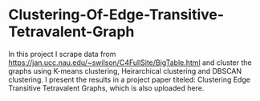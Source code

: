 # Clustering-Of-Edge-Transitive-Tetravalent-Graph

In this project I scrape data from https://jan.ucc.nau.edu/~swilson/C4FullSite/BigTable.html and cluster the graphs using K-means clustering, Heirarchical clustering and DBSCAN clustering. I present the results in a project paper titeled: Clustering Edge Transitive Tetravalent Graphs, which is also uploaded here.
